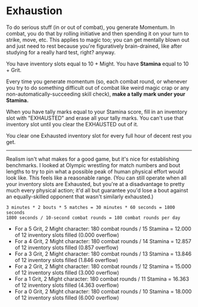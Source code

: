 # Exhaustion

To do serious stuff (in or out of combat), you generate Momentum. In combat, you do that by rolling initiative and then spending it on your turn to strike, move, etc. This applies to magic too; you can get mentally blown out and just need to rest because you're figuratively brain-drained, like after studying for a really hard test, right? anyway.

You have inventory slots equal to 10 + Might.
You have **Stamina** equal to 10 + Grit.

Every time you generate momentum (so, each combat round, or whenever you try to do something difficult out of combat like weird magic crap or any non-automatically-succeeding skill check), **make a tally mark under your Stamina.**

When you have tally marks equal to your Stamina score, fill in an inventory slot with "EXHAUSTED" and erase all your tally marks. You can't use that inventory slot until you clear the EXHAUSTED out of it.

You clear one Exhausted inventory slot for every full hour of decent rest you get.

---

Realism isn't what makes for a good game, but it's nice for establishing benchmarks. I looked at Olympic wrestling for match numbers and bout lengths to try to pin what a possible peak of human physical effort would look like. This feels like a reasonable range. (You can still operate when all your inventory slots are Exhausted, but you're at a disadvantage to pretty much every physical action; it'd all but guarantee you'd lose a bout against an equally-skilled opponent that wasn't similarly exhausted.)

```3 minutes * 2 bouts * 5 matches = 30 minutes * 60 seconds = 1800 seconds```\
```1800 seconds / 10-second combat rounds = 180 combat rounds per day```

- For a 5 Grit, 2 Might character: 180 combat rounds / 15 Stamina = 12.000 of 12 inventory slots filled (0.000 overflow)
- For a 4 Grit, 2 Might character: 180 combat rounds / 14 Stamina = 12.857 of 12 inventory slots filled (0.857 overflow)
- For a 3 Grit, 2 Might character: 180 combat rounds / 13 Stamina = 13.846 of 12 inventory slots filled (1.846 overflow)
- For a 2 Grit, 2 Might character: 180 combat rounds / 12 Stamina = 15.000 of 12 inventory slots filled (3.000 overflow)
- For a 1 Grit, 2 Might character: 180 combat rounds / 11 Stamina = 16.363 of 12 inventory slots filled (4.363 overflow)
- For a 0 Grit, 2 Might character: 180 combat rounds / 10 Stamina = 18.000 of 12 inventory slots filled (6.000 overflow)